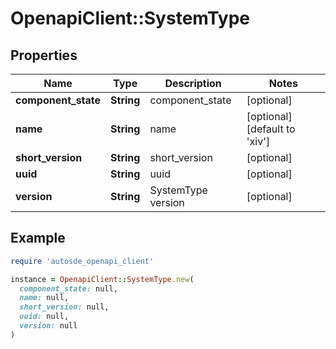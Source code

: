 # OpenapiClient::SystemType

## Properties

| Name | Type | Description | Notes |
| ---- | ---- | ----------- | ----- |
| **component_state** | **String** | component_state | [optional] |
| **name** | **String** | name | [optional][default to &#39;xiv&#39;] |
| **short_version** | **String** | short_version | [optional] |
| **uuid** | **String** | uuid | [optional] |
| **version** | **String** | SystemType version | [optional] |

## Example

```ruby
require 'autosde_openapi_client'

instance = OpenapiClient::SystemType.new(
  component_state: null,
  name: null,
  short_version: null,
  uuid: null,
  version: null
)
```

